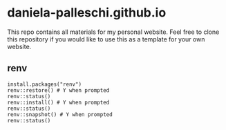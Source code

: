 # daniela-palleschi.github.io

This repo contains all materials for my personal website. Feel free to clone this repository if you would like to use this as a template for your own website.

## renv

```
install.packages("renv")
renv::restore() # Y when prompted
renv::status()
renv::install() # Y when prompted
renv::status()
renv::snapshot() # Y when prompted
renv::status()
```